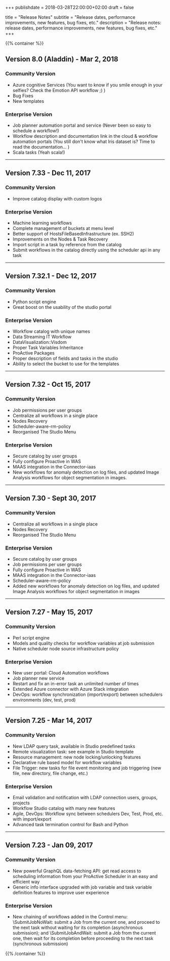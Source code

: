 +++
publishdate = 2018-03-28T22:00:00+02:00
draft = false

title = "Release Notes"
subtitle = "Release dates, performance improvements, new features, bug fixes, etc."
description = "Release notes: release dates, performance improvements, new features, bug fixes, etc."
+++

{{% container %}}

## Version 8.0 (Aladdin) - Mar 2, 2018

### Community Version

- Azure cognitive Services (You want to know if you smile enough in your selfies? Check the Emotion API workflow ;) )
- Bug Fixes
- New templates

### Enterprise Version

- Job planner automation portal and service (Never been so easy to schedule a workflow!)
- Workflow description and documentation link in the cloud & workflow automation portals (You still don't know what Iris dataset is? Time to read the documentation... )
- Scala tasks (Yeah scala!)


___

## Version 7.33 - Dec 11, 2017

### Community Version

- Improve catalog display with custom logos

### Enterprise Version

- Machine learning workflows
- Complete management of buckets at menu level
- Better support of HostsFileBasedInfrastructure (ex. SSH2)
- Improvements on the Nodes & Task Recovery
- Import script in a task by reference from the catalog
- Submit workflows in the catalog directly using the scheduler api in any task

___

## Version 7.32.1 - Dec 12, 2017

### Community Version

- Python script engine
- Great boost on the usability of the studio portal

### Enterprise Version

- Workflow catalog with unique names
- Data Streaming IT Workflow
- DataVisualization::Visdom
- Proper Task Variables Inheritance
- ProActive Packages
- Proper description of fields and tasks in the studio
- Ability to select the bucket to use for the templates

___

## Version 7.32 - Oct 15, 2017

### Community Version

- Job permissions per user groups
- Centralize all workflows in a single place
- Nodes Recovery
- Scheduler-aware-rm-policy
- Reorganised The Studio Menu

### Enterprise Version

- Secure catalog by user groups
- Fully configure Proactive in WAS
- MAAS integration in the Connector-iaas
- New workflows for anomaly detection on log files, and updated Image Analysis workflows for object segmentation in images.

___

## Version 7.30 - Sept 30, 2017

### Community Version

- Centralize all workflows in a single place
- Nodes Recovery
- Reorganised The Studio Menu

### Enterprise Version

- Secure catalog by user groups
- Job permissions per user groups
- Fully configure Proactive in WAS
- MAAS integration in the Connector-iaas
- Scheduler-aware-rm-policy
- Added new workflows for anomaly detection on log files, and updated Image Analysis workflows for object segmentation in images

___

## Version 7.27 - May 15, 2017

### Community Version

- Perl script engine
- Models and quality checks for workflow variables at job submission
- Native scheduler node source infrastructure policy

### Enterprise Version

- New user portal: Cloud Automation workflows
- Job planner new service
- Restart and fix an in-error task an unlimited number of times
- Extended Azure connector with Azure Stack integration
- DevOps: workflow synchronization (import/export) between schedulers environments (dev, test, prod)

___

## Version 7.25 - Mar 14, 2017

### Community Version
- New LDAP query task, available in Studio predefined tasks
- Remote visualization task: see example in Studio template
- Resource management: new node locking/unlocking features
- Declarative rule based model for workflow variables
- File Trigger: new tasks for file event monitoring and job triggering (new file, new directory, file change, etc.)

### Enterprise Version

- Email validation and notification with LDAP connection users, groups, projects
- Workflow Studio catalog with many new features
- Agile, DevOps: Workflow sync between schedulers Dev, Test, Prod, etc. with import/export
- Advanced task termination control for Bash and Python

___

## Version 7.23 - Jan 09, 2017

### Community Version

- New powerful GraphQL data-fetching API: get read access to scheduling information from your ProActive Scheduler in an easy and efficient way
- Generic info interface upgraded with job variable and task variable definition features to improve user experience

### Enterprise Version

- New chaining of workflows added in the Control menu: \SubmitJobNoWait\: submit a Job from the current one, and proceed to the next task without waiting for its completion (asynchronous submission); and \SubmitJobAndWait\: submit a Job from the current one, then wait for its completion before proceeding to the next task (synchronous submission)

{{% /container %}}
